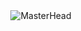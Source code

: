 <div style="display:flex;justify-content:center;align-items:center;height:100vh;"><img style="max-width:100%;max-height:100%;" src="https://www.partyrama.co.uk/wp-content/uploads/2021/01/astronaut-with-flag-space-design-large-personalised-banner-10ft-x-4ft-product-image.jpg" alt="MasterHead"></div>
<h1 align="center">Hello World🌈, I'm Aarti!</h1>
<h3 align="center">A passionate developer from India</h3>
<img align="right" alt="coding" width = "400" src= "https://user-images.githubusercontent.com/74038190/236119160-976a0405-caa7-470c-9356-16d43402ea0a.gif">

<p align="left"> <img src="https://komarev.com/ghpvc/?username=aartirai&label=Profile%20views&color=0e75b6&style=flat" alt="aartirai" /> </p>

<p align="left"> <a href="https://twitter.com/aintdead03" target="blank"><img src="https://img.shields.io/twitter/follow/aintdead03?logo=twitter&style=for-the-badge" alt="aintdead03" /></a> </p>

- 🔭 I’m currently working on **Cloud Gaming**

- 🌱 I’m currently learning **OOPs**

- 📝 I regularly write Journals on [WordPress](https://wordpress.com/home/journaltoprogress.wordpress.com)

- 💬 Ask me about **AR/VR, unity3D, Game Development**

- 📫 How to reach me? **aartijbm@gmail.com**

- 📄 My [Resume](https://drive.google.com/drive/folders/1jxmAzbJ3bF12b8ELEnhCcL9QUOU6qIzP?usp=sharing)

- ⚡ Fun fact **I am a terrible cluster of art and tech, lol, I'm just funny.**
- 🌼 I also write poems, [want to read?](https://www.instagram.com/_fallenverses/)

<h3 align="left">Connect with me:</h3>
<p align="left">
<a href="https://twitter.com/aintdead03" target="blank"><img align="center" src="https://raw.githubusercontent.com/rahuldkjain/github-profile-readme-generator/master/src/images/icons/Social/twitter.svg" alt="aintdead03" height="30" width="40" /></a>
<a href="https://linkedin.com/in/aarti-rai" target="blank"><img align="center" src="https://raw.githubusercontent.com/rahuldkjain/github-profile-readme-generator/master/src/images/icons/Social/linked-in-alt.svg" alt="aarti-rai" height="30" width="40" /></a>
<a href="https://instagram.com/_.aarti03" target="blank"><img align="center" src="https://raw.githubusercontent.com/rahuldkjain/github-profile-readme-generator/master/src/images/icons/Social/instagram.svg" alt="_.aarti03" height="30" width="40" /></a>
<a href="https://www.codechef.com/users/aarti03" target="blank"><img align="center" src="https://cdn.jsdelivr.net/npm/simple-icons@3.1.0/icons/codechef.svg" alt="aarti03" height="30" width="40" /></a>
<a href="https://www.leetcode.com/aintdead03" target="blank"><img align="center" src="https://raw.githubusercontent.com/rahuldkjain/github-profile-readme-generator/master/src/images/icons/Social/leet-code.svg" alt="aintdead03" height="30" width="40" /></a>
<a href="https://auth.geeksforgeeks.org/user/aartijbm" target="blank"><img align="center" src="https://raw.githubusercontent.com/rahuldkjain/github-profile-readme-generator/master/src/images/icons/Social/geeks-for-geeks.svg" alt="aartijbm" height="30" width="40" /></a>
<a href="https://discord.gg/aintDead03#8546" target="blank"><img align="center" src="https://raw.githubusercontent.com/rahuldkjain/github-profile-readme-generator/master/src/images/icons/Social/discord.svg" alt="aintDead03#8546" height="30" width="40" /></a>
</p>

<h3 align="left">Languages and Tools:</h3>
<p align="left"> <a href="https://www.blender.org/" target="_blank" rel="noreferrer"> <img src="https://download.blender.org/branding/community/blender_community_badge_white.svg" alt="blender" width="40" height="40"/> </a> <a href="https://www.cprogramming.com/" target="_blank" rel="noreferrer"> <img src="https://raw.githubusercontent.com/devicons/devicon/master/icons/c/c-original.svg" alt="c" width="40" height="40"/> </a> <a href="https://www.w3schools.com/cpp/" target="_blank" rel="noreferrer"> <img src="https://raw.githubusercontent.com/devicons/devicon/master/icons/cplusplus/cplusplus-original.svg" alt="cplusplus" width="40" height="40"/> </a> <a href="https://www.w3schools.com/cs/" target="_blank" rel="noreferrer"> <img src="https://raw.githubusercontent.com/devicons/devicon/master/icons/csharp/csharp-original.svg" alt="csharp" width="40" height="40"/> </a> <a href="https://www.w3schools.com/css/" target="_blank" rel="noreferrer"> <img src="https://raw.githubusercontent.com/devicons/devicon/master/icons/css3/css3-original-wordmark.svg" alt="css3" width="40" height="40"/> </a> <a href="https://www.figma.com/" target="_blank" rel="noreferrer"> <img src="https://www.vectorlogo.zone/logos/figma/figma-icon.svg" alt="figma" width="40" height="40"/> </a> <a href="https://git-scm.com/" target="_blank" rel="noreferrer"> <img src="https://www.vectorlogo.zone/logos/git-scm/git-scm-icon.svg" alt="git" width="40" height="40"/> </a> <a href="https://www.w3.org/html/" target="_blank" rel="noreferrer"> <img src="https://raw.githubusercontent.com/devicons/devicon/master/icons/html5/html5-original-wordmark.svg" alt="html5" width="40" height="40"/> </a> <a href="https://opencv.org/" target="_blank" rel="noreferrer"> <img src="https://www.vectorlogo.zone/logos/opencv/opencv-icon.svg" alt="opencv" width="40" height="40"/> </a> <a href="https://www.photoshop.com/en" target="_blank" rel="noreferrer"> <img src="https://raw.githubusercontent.com/devicons/devicon/master/icons/photoshop/photoshop-line.svg" alt="photoshop" width="40" height="40"/> </a> <a href="https://www.python.org" target="_blank" rel="noreferrer"> <img src="https://raw.githubusercontent.com/devicons/devicon/master/icons/python/python-original.svg" alt="python" width="40" height="40"/> </a> <a href="https://www.rust-lang.org" target="_blank" rel="noreferrer"> <img src="https://raw.githubusercontent.com/devicons/devicon/master/icons/rust/rust-plain.svg" alt="rust" width="40" height="40"/> </a> <a href="https://unity.com/" target="_blank" rel="noreferrer"> <img src="https://www.vectorlogo.zone/logos/unity3d/unity3d-icon.svg" alt="unity" width="40" height="40"/> </a> </p>

<p><img align="left" src="https://github-readme-stats.vercel.app/api/top-langs?username=aartirai&show_icons=true&locale=en&layout=compact" alt="aartirai" /></p>

<p>&nbsp;<img align="center" src="https://github-readme-stats.vercel.app/api?username=aartirai&show_icons=true&locale=en" alt="aartirai" /></p>

<p><img align="center" src="https://github-readme-streak-stats.herokuapp.com/?user=aartirai&" alt="aartirai" /></p>
